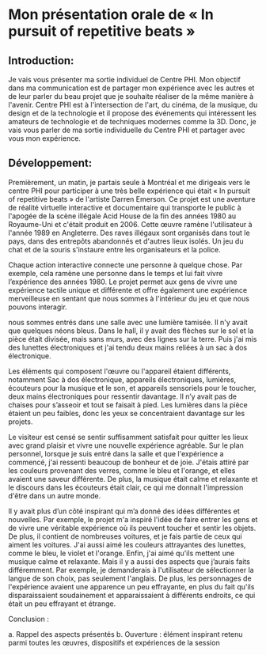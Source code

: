 # Mon présentation orale de « In pursuit of repetitive beats »

## **Introduction:**
Je vais vous présenter ma sortie individuel de Centre PHI. Mon objectif dans ma communication est de partager mon expérience avec les autres et de leur parler du beau projet que je souhaite réaliser de la même manière à l'avenir.
Centre PHI est à l'intersection de l'art, du cinéma, de la musique, du design et de la technologie et il propose des événements qui intéressent les amateurs de technologie et de techniques modernes comme la 3D.
Donc, je vais vous parler de ma sortie individuelle du Centre PHI et partager avec vous mon expérience.

## **Développement:**

Premièrement, un matin, je partais seule à Montréal et me dirigeais vers le centre PHI pour participer à une très belle expérience qui était « In pursuit of repetitive beats » de l'artiste Darren Emerson.
Ce projet est une aventure de réalité virtuelle interactive et documentaire qui transporte le public à l'apogée de la scène illégale Acid House de la fin des années 1980 au Royaume-Uni et c'était produit en 2006.
Cette œuvre ramène l'utilisateur à l'année 1989 en Angleterre. Des raves illégaux sont organisés dans tout le pays, dans des entrepôts abandonnés et d'autres lieux isolés. Un jeu du chat et de la souris s'instaure entre les organisateurs et la police.

Chaque action interactive connecte une personne à quelque chose. Par exemple, cela ramène une personne dans le temps et lui fait vivre l’expérience des années 1980.
Le projet permet aux gens de vivre une expérience tactile unique et différente et offre également une expérience merveilleuse en sentant que nous sommes à l'intérieur du jeu et que nous pouvons interagir.

nous sommes entrés dans une salle avec une lumière tamisée. Il n'y avait que quelques néons bleus. Dans le hall, il y avait des flèches sur le sol et la pièce était divisée, mais sans murs, avec des lignes sur la terre.
Puis j'ai mis des lunettes électroniques et j'ai tendu deux mains reliées à un sac à dos électronique.

Les éléments qui composent l'œuvre ou l'appareil étaient différents, notamment Sac à dos électronique, appareils électroniques, lumières, écouteurs pour la musique et le son, et appareils sensoriels pour le toucher, deux mains électroniques pour ressentir davantage.
Il n’y avait pas de chaises pour s’asseoir et tout se faisait à pied. Les lumières dans la pièce étaient un peu faibles, donc les yeux se concentraient davantage sur les projets.

Le visiteur est censé se sentir suffisamment satisfait pour quitter les lieux avec grand plaisir et vivre une nouvelle expérience agréable.
Sur le plan personnel, lorsque je suis entré dans la salle et que l'expérience a commencé, j'ai ressenti beaucoup de bonheur et de joie.
J'étais attiré par les couleurs provenant des verres, comme le bleu et l'orange, et elles avaient une saveur différente. De plus, la musique était calme et relaxante et le discours dans les écouteurs était clair, ce qui me donnait l'impression d'être dans un autre monde.

Il y avait plus d’un côté inspirant qui m’a donné des idées différentes et nouvelles. Par exemple, le projet m'a inspiré l'idée de faire entrer les gens et de vivre une véritable expérience où ils peuvent toucher et sentir les objets.
De plus, il contient de nombreuses voitures, et je fais partie de ceux qui aiment les voitures.
J'ai aussi aimé les couleurs attrayantes des lunettes, comme le bleu, le violet et l'orange. Enfin, j'ai aimé qu'ils mettent une musique calme et relaxante.
Mais il y a aussi des aspects que j’aurais faits différemment. Par exemple, je demanderais à l'utilisateur de sélectionner la langue de son choix, pas seulement l'anglais.
De plus, les personnages de l'expérience avaient une apparence un peu effrayante, en plus du fait qu'ils disparaissaient soudainement et apparaissaient à différents endroits, ce qui était un peu effrayant et étrange.




Conclusion :

a.	Rappel des aspects présentés
b.	 Ouverture : élément inspirant retenu parmi toutes les œuvres, dispositifs et expériences de la session

